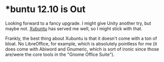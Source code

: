 # *buntu 12.10 is Out

Looking forward to a fancy upgrade. I might give Unity another try, but maybe
not. [Xubuntu](http://www.xubuntu.org) has served me well, so I might stick
with that.

Frankly, the best thing about Xubuntu is that it doesn't come with a ton of
bloat. No LibreOffice, for example, which is absolutely pointless for me (it
does come with Abiword and Gnumeric, which is sort of ironic since those
are/were the core tools in the "Gnome Office Suite").
